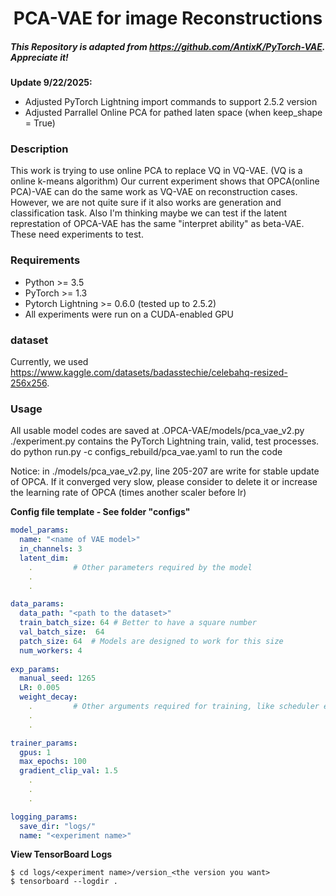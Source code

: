 <h1 align="center">
  <b>PCA-VAE for image Reconstructions</b><br>
</h1>

##### This Repository is adapted from https://github.com/AntixK/PyTorch-VAE. Appreciate it!

**Update 9/22/2025:** 
- Adjusted PyTorch Lightning import commands to support 2.5.2 version
- Adjusted Parrallel Online PCA for pathed laten space (when keep_shape = True)

### Description
This work is trying to use online PCA to replace VQ in VQ-VAE. (VQ is a online k-means algorithm) 
Our current experiment shows that OPCA(online PCA)-VAE  can do the same work as VQ-VAE on reconstruction cases. However, we are not quite sure if it also works are generation and classification task. Also I'm thinking maybe we can test if the latent represtation of OPCA-VAE has the same "interpret ability" as beta-VAE. These need experiments to test.

### Requirements
- Python >= 3.5
- PyTorch >= 1.3
- Pytorch Lightning >= 0.6.0 (tested up to 2.5.2)
- All experiments were run on a CUDA-enabled GPU

### dataset
Currently, we used https://www.kaggle.com/datasets/badasstechie/celebahq-resized-256x256.

### Usage
All usable model codes are saved at .OPCA-VAE/models/pca_vae_v2.py
./experiment.py contains the PyTorch Lightning train, valid, test processes.
do
python run.py -c configs_rebuild/pca_vae.yaml 
to run the code

Notice: in ./models/pca_vae_v2.py, line 205-207 are write for stable update of OPCA. If it converged very slow, please consider to delete it or increase the learning rate of OPCA (times another scaler before lr)

**Config file template - See folder "configs"**

```yaml
model_params:
  name: "<name of VAE model>"
  in_channels: 3
  latent_dim: 
    .         # Other parameters required by the model
    .
    .

data_params:
  data_path: "<path to the dataset>"
  train_batch_size: 64 # Better to have a square number
  val_batch_size:  64
  patch_size: 64  # Models are designed to work for this size
  num_workers: 4
  
exp_params:
  manual_seed: 1265
  LR: 0.005
  weight_decay:
    .         # Other arguments required for training, like scheduler etc.
    .
    .

trainer_params:
  gpus: 1         
  max_epochs: 100
  gradient_clip_val: 1.5
    .
    .
    .

logging_params:
  save_dir: "logs/"
  name: "<experiment name>"
```

**View TensorBoard Logs**
```
$ cd logs/<experiment name>/version_<the version you want>
$ tensorboard --logdir .
```


